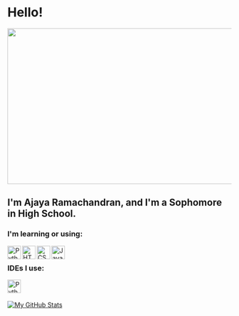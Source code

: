 # Hello!
<img src="https://imagizer.imageshack.com/img922/285/tYNFhW.jpg" width="1000" height ="350">

## I'm Ajaya Ramachandran, and I'm a Sophomore in High School.

### I'm learning or using:
<a href="https://www.python.org/">
    <img align="left" alt="Python" width="30" height="30" src="https://th.bing.com/th/id/OIP.EDJ9xoErBbZqK2tExVoJfAHaHY?pid=ImgDet&rs=1">
</a>
<a href="https://developer.mozilla.org/en-US/docs/Web/HTML">
    <img align="left" alt="HTML" width="30" height="30" src="https://th.bing.com/th/id/OIP.qCW__3jFWBUxPjEbCFMIDgHaHa?pid=ImgDet&rs=1" />
</a>
<a href="https://developer.mozilla.org/en-US/docs/Web/CSS">
    <img align="left" alt="CSS" width="30" height="30" src="https://3wa.fr/wp-content/uploads/2020/04/logo-css.png" />
</a>
<a href="https://javascript.com/">
    <img align="left" alt="JavaScript" width="30" height="30" src="https://upload.wikimedia.org/wikipedia/commons/6/6a/JavaScript-logo.png" />
</a>
<br />

### IDEs I use:
<a href="https://code.visualstudio.com/">
    <img align="left" alt="Python" width="30" height="30" src="https://th.bing.com/th/id/OIP.DYS4qncHeBeS1lp8QUCurAHaHa?pid=ImgDet&rs=1">
</a>

<br />
<br />

[![My GitHub Stats](https://github-readme-stats.vercel.app/api/?username=ajayaramachandran&count_private=true&theme=gruvbox&showicons=true)]()
